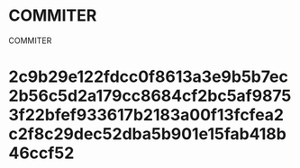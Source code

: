 # COMMITER
COMMITER






# 2c9b29e122fdcc0f8613a3e9b5b7ec2b56c5d2a179cc8684cf2bc5af98753f22bfef933617b2183a00f13fcfea2c2f8c29dec52dba5b901e15fab418b46ccf52
